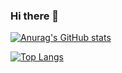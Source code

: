 ### Hi there 👋

[![Anurag's GitHub stats](https://github-readme-stats.vercel.app/api?username=dubistweltmeister05&show_icons=true&theme=radical)](https://github.com/anuraghazra/github-readme-stats)


[![Top Langs](https://github-readme-stats.vercel.app/api/top-langs/?username=dubistweltmeister05&theme=radical)](https://github.com/anuraghazra/github-readme-stats)

